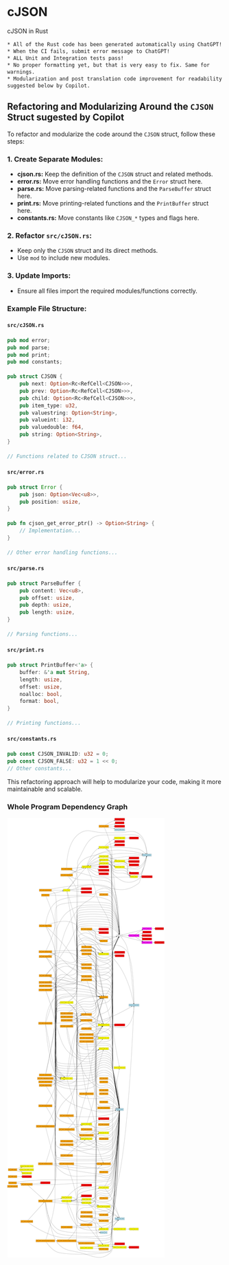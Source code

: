# cJSON
cJSON in Rust

```
* All of the Rust code has been generated automatically using ChatGPT!
* When the CI fails, submit error message to ChatGPT!
* ALL Unit and Integration tests pass!
* No proper formatting yet, but that is very easy to fix. Same for warnings.
* Modularization and post translation code improvement for readability suggested below by Copilot.
```

## Refactoring and Modularizing Around the `CJSON` Struct sugested by Copilot

To refactor and modularize the code around the `CJSON` struct, follow these steps:

### 1. Create Separate Modules:
- **cjson.rs:** Keep the definition of the `CJSON` struct and related methods.
- **error.rs:** Move error handling functions and the `Error` struct here.
- **parse.rs:** Move parsing-related functions and the `ParseBuffer` struct here.
- **print.rs:** Move printing-related functions and the `PrintBuffer` struct here.
- **constants.rs:** Move constants like `CJSON_*` types and flags here.

### 2. Refactor `src/cJSON.rs`:
- Keep only the `CJSON` struct and its direct methods.
- Use `mod` to include new modules.

### 3. Update Imports:
- Ensure all files import the required modules/functions correctly.

### Example File Structure:

#### `src/cJSON.rs`
```rust
pub mod error;
pub mod parse;
pub mod print;
pub mod constants;

pub struct CJSON {
    pub next: Option<Rc<RefCell<CJSON>>>,
    pub prev: Option<Rc<RefCell<CJSON>>>,
    pub child: Option<Rc<RefCell<CJSON>>>,
    pub item_type: u32,
    pub valuestring: Option<String>,
    pub valueint: i32,
    pub valuedouble: f64,
    pub string: Option<String>,
}

// Functions related to CJSON struct...
```

#### `src/error.rs`
```rust
pub struct Error {
    pub json: Option<Vec<u8>>,
    pub position: usize,
}

pub fn cjson_get_error_ptr() -> Option<String> {
    // Implementation...
}

// Other error handling functions...
```

#### `src/parse.rs`
```rust
pub struct ParseBuffer {
    pub content: Vec<u8>,
    pub offset: usize,
    pub depth: usize,
    pub length: usize,
}

// Parsing functions...
```

#### `src/print.rs`
```rust
pub struct PrintBuffer<'a> {
    buffer: &'a mut String,
    length: usize,
    offset: usize,
    noalloc: bool,
    format: bool,
}

// Printing functions...
```

#### `src/constants.rs`
```rust
pub const CJSON_INVALID: u32 = 0;
pub const CJSON_FALSE: u32 = 1 << 0;
// Other constants...
```

This refactoring approach will help to modularize your code, making it more maintainable and scalable.

### Whole Program Dependency Graph
![Dependency Graph](dependency_graph.png)
